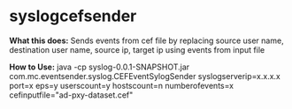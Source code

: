 # syslogcefsender

**What this does:**
Sends events from cef file by replacing source user name, destination user name, source ip, target ip using events from input file

**How to Use:**
java -cp syslog-0.0.1-SNAPSHOT.jar com.mc.eventsender.syslog.CEFEventSylogSender syslogserverip=x.x.x.x port=x eps=y userscount=y hostscount=n numberofevents=x cefinputfile="ad-pxy-dataset.cef" 

